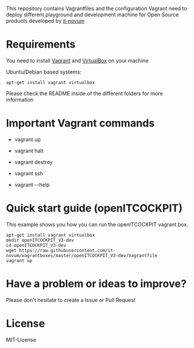 This repository contains Vagrantfiles and the configuration Vagrant need to deploy different playground and development machine for Open Source products developed by [it-novum](http://www.it-novum.com/)

# Requirements
You need to install [Vagrant](https://www.vagrantup.com/downloads.html) and [VirtualBox](https://www.virtualbox.org/wiki/Downloads) on your machine

Ubuntu/Debian based systems:
````
apt-get install vagrant virtualbox
````

Please check the README inside of the different folders for more information

# Important Vagrant commands
* vagrant up
* vagrant halt
* vagrant destroy
* vagrant ssh

* vagrant --help

# Quick start guide (openITCOCKPIT)
This example shows you how you can run the openITCOCKPIT vagrant box.
````
apt-get install vagrant virtualbox
mkdir openITCOCKPIT_V3-dev
cd openITCOCKPIT_V3-dev
wget https://raw.githubusercontent.com/it-novum/vagrantboxes/master/openITCOCKPIT_V3-dev/Vagrantfile
vagrant up
````

# Have a problem or ideas to improve?
Please don't hesitate to create a Issue or Pull Request

# License
MIT-License